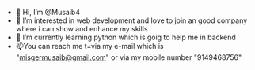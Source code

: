- 👋 Hi, I’m @Musaib4
- 👀 I’m interested in web development and love to join an good company where i can show and enhance my skills
- 🌱 I’m currently learning python which is goig to help me in backend
- 📫You can reach me t=via my e-mail which is "misgermusaib@gmail.com" or via my mobile number "9149468756"
<!---
Musaib4/Musaib4 is a ✨ special ✨ repository because its `README.md` (this file) appears on your GitHub profile.
You can click the Preview link to take a look at your changes.
--->
